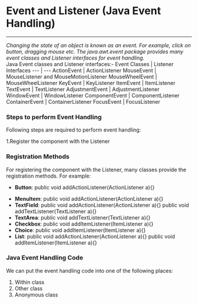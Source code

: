 # Event and Listener (Java Event Handling)
-----------------------------------------------------

_Changing the state of an object is known as an event. For example, click on button, dragging mouse etc. The java.awt.event package provides many event classes and Listener interfaces for event handling._<br>
Java Event classes and Listener interfaces:-
Event Classes |	Listener Interfaces
--- | ---
ActionEvent |	ActionListener
MouseEvent |	MouseListener and MouseMotionListener
MouseWheelEvent |	MouseWheelListener
KeyEvent	| KeyListener
ItemEvent	| ItemListener
TextEvent	| TextListener
AdjustmentEvent | 	AdjustmentListener
WindowEvent	| WindowListener
ComponentEvent	| ComponentListener
ContainerEvent |	ContainerListener
FocusEvent |	FocusListener

 
### Steps to perform Event Handling
Following steps are required to perform event handling:

1.Register the component with the Listener

### Registration Methods
For registering the component with the Listener, many classes provide the registration methods. For example:

*  __Button__:
public void addActionListener(ActionListener a){}
+  __MenuItem__:
public void addActionListener(ActionListener a){}
+  __TextField__:
public void addActionListener(ActionListener a){}
public void addTextListener(TextListener a){}
+  __TextArea__:
public void addTextListener(TextListener a){}
+  __Checkbox__:
public void addItemListener(ItemListener a){}
+  __Choice__:
public void addItemListener(ItemListener a){}
+  __List__:
public void addActionListener(ActionListener a){}
public void addItemListener(ItemListener a){}

### Java Event Handling Code
We can put the event handling code into one of the following places:

  1. Within class
  1. Other class
  1. Anonymous class
